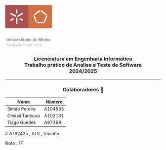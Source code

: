 <img src='uminho_eng.png' width="30%"/>

<h3 align="center">Licenciatura em Engenharia Informática <br> Trabalho prático de Analise e Teste de Software <br> 2024/2025 </h3>

---

<h3 align="center"> Colaboradores &#129309 </h2>

<div align="center">

| Nome             | Número  |
| ---------------- | ------- |
| Simão Pereira    | A104535 |
| Oleksii Tantsura | A102131 |
| Tiago Guedes     | A97369  |

</div>
# ATS2425 , ATS , Uminho 

Nota : 17
